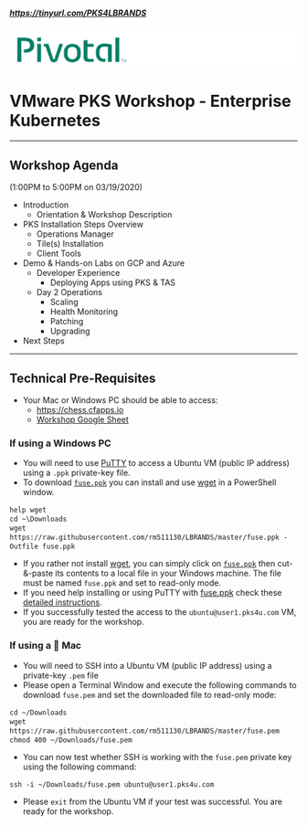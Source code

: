##### https://tinyurl.com/PKS4LBRANDS

![](./images//Pivotal.png)

# VMware PKS Workshop - Enterprise Kubernetes 
------------------------------------------------------------
## Workshop Agenda
(1:00PM to 5:00PM on 03/19/2020)

- Introduction
     - Orientation & Workshop Description
-  PKS Installation Steps Overview
     - Operations Manager
     - Tile(s) Installation
     - Client Tools
- Demo & Hands-on Labs on GCP and Azure
     - Developer Experience
        - Deploying Apps using PKS & TAS
     - Day 2 Operations
        - Scaling
        - Health Monitoring
        - Patching
        - Upgrading
- Next Steps
-----------------------------------------------------
## Technical Pre-Requisites
- Your Mac or Windows PC should be able to access:
    - https://chess.cfapps.io
    - [Workshop Google Sheet](https://docs.google.com/spreadsheets/d/17AG0H2_zJNXWIP8ZOsXjjlPCPKwhskRTg5bgkRR4maI)

### If using a Windows PC
- You will need to use [PuTTY](https://github.com/rm511130/LBRANDS/blob/master/PuTTY_and_SSH.md) to access a Ubuntu VM (public IP address) using a `.ppk` private-key file.
- To download [`fuse.ppk`](https://raw.githubusercontent.com/rm511130/LBRANDS/master/fuse.ppk) you can install and use [wget](http://downloads.sourceforge.net/gnuwin32/wget-1.11.4-1-setup.exe) in a PowerShell window.
```
help wget
cd ~\Downloads
wget https://raw.githubusercontent.com/rm511130/LBRANDS/master/fuse.ppk -Outfile fuse.ppk
```
- If you rather not install [wget](http://gnuwin32.sourceforge.net/packages/wget.htm), you can simply click on [`fuse.ppk`](https://raw.githubusercontent.com/rm511130/LBRANDS/master/fuse.ppk) then cut-&-paste its contents to a local file in your Windows machine. The file must be named `fuse.ppk` and set to read-only mode.
- If you need help installing or using PuTTY with [fuse.ppk](https://raw.github.com/rm511130/LBRANDS/blob/master/fuse.ppk) check these [detailed instructions](https://github.com/rm511130/LBRANDS/blob/master/PuTTY_and_SSH.md).
- If you successfully tested the access to the `ubuntu@user1.pks4u.com` VM, you are ready for the workshop.

### If using a  Mac 
- You will need to SSH into a Ubuntu VM (public IP address) using a private-key `.pem` file
- Please open a Terminal Window and execute the following commands to download `fuse.pem` and set the downloaded file to read-only mode:
```
cd ~/Downloads
wget https://raw.githubusercontent.com/rm511130/LBRANDS/master/fuse.pem
chmod 400 ~/Downloads/fuse.pem
```
- You can now test whether SSH is working with the `fuse.pem` private key using the following command:
```
ssh -i ~/Downloads/fuse.pem ubuntu@user1.pks4u.com
```
- Please `exit` from the Ubuntu VM if your test was successful. You are ready for the workshop.

